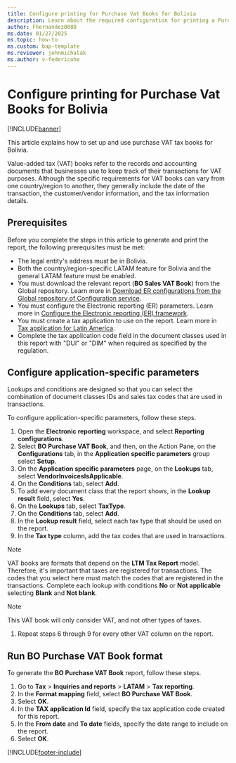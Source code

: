 ```yaml
---
title: Configure printing for Purchase Vat Books for Bolivia
description: Learn about the required configuration for printing a Purchase Vat Book report for Bolivia. 
author: Fhernandez0088
ms.date: 01/27/2025
ms.topic: how-to
ms.custom: bap-template
ms.reviewer: johnmichalak
ms.author: v-federicohe
---
```


# Configure printing for Purchase Vat Books for Bolivia

[!INCLUDE[banner](../../includes/banner.md)]

This article explains how to set up and use purchase VAT tax books for Bolivia.

Value-added tax (VAT) books refer to the records and accounting documents that businesses use to keep track of their transactions for VAT purposes. Although the specific requirements for VAT books can vary from one country/region to another, they generally include the date of the transaction, the customer/vendor information, and the tax information details.

## Prerequisites

Before you complete the steps in this article to generate and print the report, the following prerequisites must be met:

- The legal entity's address must be in Bolivia.
- Both the country/region-specific LATAM feature for Bolivia and the general LATAM feature must be enabled.
- You must download the relevant report (**BO Sales VAT Book**) from the Global repository. Learn more in [Download ER configurations from the Global repository of Configuration service](../../../fin-ops-core/dev-itpro/analytics/er-download-configurations-global-repo.md).
- You must configure the Electronic reporting (ER) parameters. Learn more in [Configure the Electronic reporting (ER) framework](../../../fin-ops-core/dev-itpro/analytics/electronic-reporting-er-configure-parameters.md).
- You must create a tax application to use on the report. Learn more in [Tax application for Latin America](../ltm-core-tax-application.md).
- Complete the tax application code field in the document classes used in this report with "DUI" or "DIM" when required as specified by the regulation.

## Configure application-specific parameters

Lookups and conditions are designed so that you can select the combination of document classes IDs and sales tax codes that are used in transactions.

To configure application-specific parameters, follow these steps.

1. Open the **Electronic reporting** workspace, and select **Reporting configurations**.
1. Select **BO Purchase VAT Book**, and then, on the Action Pane, on the **Configurations** tab, in the **Application specific parameters** group select **Setup**.
1. On the **Application specific parameters** page, on the **Lookups** tab, select **VendorInvoicesIsApplicable**.
1. On the **Conditions** tab, select **Add**.
1. To add every document class that the report shows, in the **Lookup result** field, select **Yes**.
1. On the **Lookups** tab, select **TaxType**.
1. On the **Conditions** tab, select **Add**.
1. In the **Lookup result** field, select each tax type that should be used on the report.
1. In the **Tax type** column, add the tax codes that are used in transactions.

> [!NOTE]
> VAT books are formats that depend on the **LTM Tax Report** model. Therefore, it's important that taxes are registered for transactions. The codes that you select here must match the codes that are registered in the transactions. Complete each lookup with conditions **No** or **Not applicable** selecting **Blank** and **Not blank**.

> [!NOTE]
> This VAT book will only consider VAT, and not other types of taxes.

1. Repeat steps 6 through 9 for every other VAT column on the report.

## Run BO Purchase VAT Book format

To generate the **BO Purchase VAT Book** report, follow these steps.

1. Go to **Tax** \> **Inquiries and reports** \> **LATAM** \> **Tax reporting**.
1. In the **Format mapping** field, select **BO Purchase VAT Book**.
1. Select **OK**.
1. In the **TAX application Id** field, specify the tax application code created for this report.
1. In the **From date** and **To date** fields, specify the date range to include on the report.
1. Select **OK**.

[!INCLUDE[footer-include](../../includes/footer-banner.md)]
